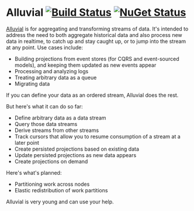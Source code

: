 Alluvial [![Build Status](https://ci.appveyor.com/api/projects/status/github/jonsequitur/alluvial?svg=true&branch=master)](https://ci.appveyor.com/project/jonsequitur/alluvial) [![NuGet Status](http://img.shields.io/nuget/v/Alluvial.svg?style=flat)](https://www.nuget.org/packages/Alluvial/)
========

[Alluvial](http://en.wiktionary.org/wiki/alluvial) is for aggregating and transforming streams of data. It's intended to address the need to both aggregate historical data and also process new data in realtime, to catch up and stay caught up, or to jump into the stream at any point. Use cases include: 

* Building projections from event stores (for CQRS and event-sourced models), and keeping them updated as new events appear
* Processing and analyzing logs 
* Treating arbitrary data as a queue 
* Migrating data

If you can define your data as an ordered stream, Alluvial does the rest. 

But here's what it can do so far:

* Define arbitrary data as a data stream
* Query those data streams
* Derive streams from other streams
* Track cursors that allow you to resume consumption of a stream at a later point
* Create persisted projections based on existing data
* Update persisted projections as new data appears
* Create projections on demand

Here's what's planned:

* Partitioning work across nodes
* Elastic redistribution of work partitions

Alluvial is very young and can use your help.
